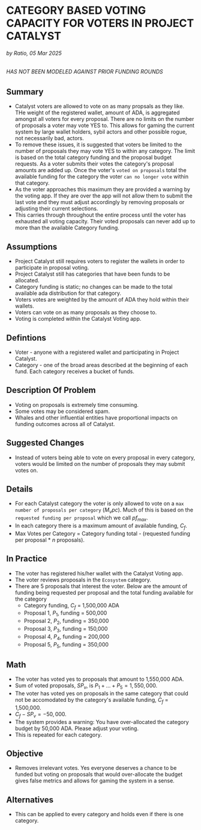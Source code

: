 # CATEGORY BASED VOTING CAPACITY FOR VOTERS IN PROJECT CATALYST
###### by Ratio, 05 Mar 2025
###### HAS NOT BEEN MODELED AGAINST PRIOR FUNDING ROUNDS

## Summary
- Catalyst voters are allowed to vote on as many propsals as they like. THe weight of the registered wallet, amount of ADA, is aggregated amongst all voters for every proposal. There are no limits on the number of proposals a voter may vote YES to. This allows for gaming the current system by large wallet holders, sybil actors and other possible rogue, not necessarily bad, actors.
- To remove these issues, it is suggested that voters be limited to the number of proposals they may vote YES to within any category. The limit is based on the total category funding and the proposal budget requests. As a voter submits their votes the category's proposal amounts are added up. Once the voter's `voted on proposals` total the available funding for the category the voter `can no longer vote` within that category.
- As the voter approaches this maximum they are provided a warning by the voting app. If they are over the app will not allow them to submit the last vote and they must adjust accordingly by removing proposals or adjusting their current selections.
- This carries through throughout the entire process until the voter has exhausted all voting capacity. Their voted proposals can never add up to more than the available Category funding.


## Assumptions
- Project Catalyst still requires voters to register the wallets in order to participate in proposal voting.
- Project Catalyst still has categories that have been funds to be allocated.
- Category funding is static; no changes can be made to the total available ada distribution for that category.
- Voters votes are weighted by the amount of ADA they hold within their wallets.
- Voters can vote on as many proposals as they choose to.
- Voting is completed within the Catalyst Voting app.

## Defintions
- Voter - anyone with a registered wallet and participating in Project Catalyst.
- Category - one of the broad areas described at the beginning of each fund. Each category receives a bucket of funds.

## Description Of Problem
- Voting on proposals is extremely time consuming.
- Some votes may be considered spam.
- Whales and other influential entities have proportional impacts on funding outcomes across all of Catalyst.

## Suggested Changes
- Instead of voters being able to vote on every proposal in every category, voters would be limited on the number of proposals they may submit votes on.

## Details
- For each Catalyst category the voter is only allowed to vote on a `max number of proposals per category` ($M_vpc$). Much of this is based on the `requested funding per proposal` which we call $pf_{max}$.
- In each category there is a maximum amount of available funding, $C_f$.
- Max Votes per Category = Category funding total - (requested funding per proposal * $n$ proposals).

## In Practice
- The voter has registered his/her wallet with the Catalyst Voting app.
- The voter reviews proposals in the `Ecosystem` category.
- There are 5 proposals that interest the voter. Below are the amount of funding being requested per proposal and the total funding available for the category
  - Category funding, $C_f$ = 1,500,000 ADA
  - Proposal 1, $P_1$, funding = 500,000
  - Proposal 2, $P_2$, funding = 350,000
  - Proposal 3, $P_3$, funding = 150,000
  - Proposal 4, $P_4$, funding = 200,000
  - Proposal 5, $P_5$, funding = 350,000

## Math
- The voter has voted yes to proposals that amount to 1,550,000 ADA.
- Sum of voted proposals, $SP_v$, is $P_1+...+P_5 = 1,550,000$.
- The voter has voted yes on proposals in the same category that could not be accomodated by the category's available funding, $C_f$ = 1,500,000.
- $C_f - SP_v = -50,000$.
- The system provides a warning: You have over-allocated the category budget by 50,000 ADA. Please adjust your voting.
- This is repeated for each category.

## Objective
- Removes irrelevant votes. Yes everyone deserves a chance to be funded but voting on proposals that would over-allocate the budget gives false metrics and allows for gaming the system in a sense.

## Alternatives
- This can be applied to every category and holds even if there is one category.
